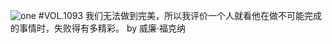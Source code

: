 ![one](http://image.wufazhuce.com/FnvGhnUS5h3lE7DVtHtjxmMyASMW)
#VOL.1093
我们无法做到完美，所以我评价一个人就看他在做不可能完成的事情时，失败得有多精彩。 by 威廉·福克纳